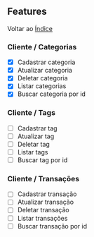 ## Features

Voltar ao [Índice](../README.md)

### Cliente / Categorias

- [x] Cadastrar categoria
- [x] Atualizar categoria
- [x] Deletar categoria
- [x] Listar categorias
- [x] Buscar categoria por id

### Cliente / Tags

- [ ] Cadastrar tag
- [ ] Atualizar tag
- [ ] Deletar tag
- [ ] Listar tags
- [ ] Buscar tag por id

### Cliente / Transações

- [ ] Cadastrar transação
- [ ] Atualizar transação
- [ ] Deletar transação
- [ ] Listar transações
- [ ] Buscar transação por id